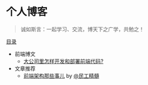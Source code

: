 # 个人博客

> 诚如斯言：一起学习、交流，博天下之广学，共勉之！

[目录](https://github.com/fontEndEasy/fontendeasy.github.io/issues)

* 前端博文
	* [大公司里怎样开发和部署前端代码?](https://github.com/fontEndEasy/fontendeasy.github.io/issues/1)
* 文章推荐
	* [前端架构那些事儿](http://blog.xufei.gitpress.org/~posts/2014-05-20-%E5%89%8D%E7%AB%AF%E6%9E%B6%E6%9E%84%E9%82%A3%E4%BA%9B%E4%BA%8B%E5%84%BF.md) by [@民工精髓](http://weibo.com/sharpmaster)